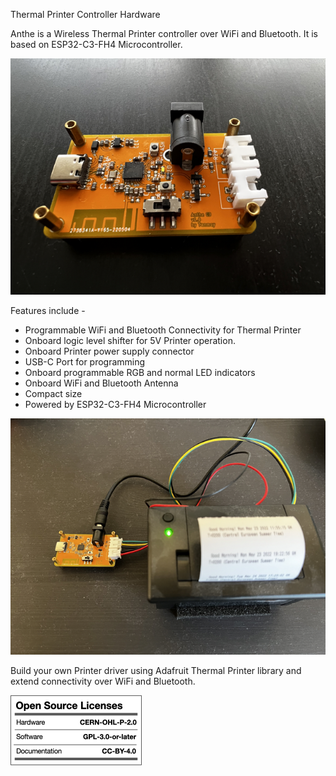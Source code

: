 <h>Thermal Printer Controller Hardware</h>


Anthe is a Wireless Thermal Printer controller over WiFi and Bluetooth. It is based on ESP32-C3-FH4 Microcontroller. 

![alt text](https://github.com/tanmoydutta/thermalprintercontroller/blob/main/images/device.png?raw=true)

Features include - 
- Programmable WiFi and Bluetooth Connectivity for Thermal Printer
- Onboard logic level shifter for 5V Printer operation.
- Onboard Printer power supply connector
- USB-C Port for programming
- Onboard programmable RGB and normal LED indicators
- Onboard WiFi and Bluetooth Antenna
- Compact size 
- Powered by ESP32-C3-FH4 Microcontroller

![alt text](https://github.com/tanmoydutta/thermalprintercontroller/blob/main/images/device-with-printer.png?raw=true)

Build your own Printer driver using Adafruit Thermal Printer library and extend connectivity over WiFi and Bluetooth.

![alt text](https://github.com/tanmoydutta/thermalprintercontroller/blob/main/images/oshw_license-2.png?raw=true)

